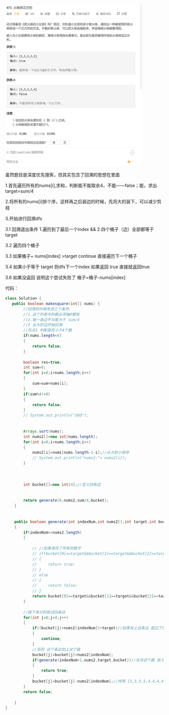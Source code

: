<img src="4_473火柴正方形.assets/image-20201214105407500.png" alt="image-20201214105407500" style="zoom:50%;" />

虽然题目是深度优先搜索，但其实包含了回溯的思想在里面

1.首先遍历所有的nums[i],求和，判断能不能取余4，不能——false；能，求出target=sum/4

2.将所有的nums[i]排个序，这样再之后装边的时候，先将大的装下，可以减少剪枝

3.开始进行回溯dfs

3.1 回溯退出条件 1.遍历到了最后一个index && 2.四个桶子（边）全部都等于target

3.2 遍历四个桶子

3.3 如果桶子+ nums[index] >target  continue 直接遍历下一个桶子

3.4  如果小于等于 target 则dfs下一个index 如果返回 true 直接就返回true

3.6 如果没返回 说明这个尝试失败了 桶子=桶子-nums[index]

代码：

```java
class Solution {
   public boolean makesquare(int[] nums) {
        //回溯的时候考虑三个条件、
        //1.这个列表中的数必须被4整除
        //2.每一条边不可能大于 sum/4
        //3 从大的边开始回溯
        //坑点1 判断是否小于4个数
        if(nums.length<4)
        {
            return false;
        }

        boolean res=true;
        int sum=0;
        for(int i=0;i<nums.length;i++)
        {
            sum=sum+nums[i];
        }
        if(sum%4!=0)
        {
            return false;
        }
        // System.out.println("ddd");


        Arrays.sort(nums);
        int nums2[]=new int[nums.length];
        for(int i=0;i<nums.length;i++)
        {
            nums2[i]=nums[nums.length-1-i];//从大到小排序
            // System.out.println("nums2:"+ nums2[i]);
        }



        int bucket[]=new int[4];//定义四条边


        return generate(0,nums2,sum/4,bucket);
    }


    public boolean generate(int indexNum,int nums2[],int target,int bucket[])//定义 回溯第几个数  需要回溯的列表  最终的回溯目标
    {
        if(indexNum>=nums2.length)
        {
            
            // //如果递完了所有的数字
            // if(bucket[0]==target&&bucket[1]==target&&bucket[2]==target&&bucket[3]==target)
            // {
            //     return true;
            // }
            // else
            // {
            //     return false;
            // }
            return bucket[0]==target&&bucket[1]==target&&bucket[2]==target&&bucket[3]==target;
        }

        //接下来分别尝试四条边
        for(int j=0;j<4;j++)
        {
            if((bucket[j]+nums2[indexNum])>target)//如果加上这条边 超过了target 那就直接跳过这条边
            {
                continue;
            }
            //否则 这个条边加上这个值
            bucket[j]=bucket[j]+nums2[indexNum];
            if(generate(indexNum+1,nums2,target,bucket))//在将这个数 放入这条边的同时 再尝试将看下一个数应该放在哪里
            {
                return true;
            }
            bucket[j]=bucket[j]-nums2[indexNum];//样例 [5,5,5,5,4,4,4,4,3,3,3,3] 10<12  所以 这边的回溯得把5去掉
        }
        return false;

    }
}
```

